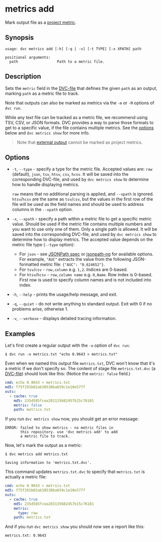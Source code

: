 # metrics add

Mark <abbr>output</abbr> file as a
[project metric](/doc/command-reference/metrics).

## Synopsis

```usage
usage: dvc metrics add [-h] [-q | -v] [-t TYPE] [-x XPATH] path

positional arguments:
  path                  Path to a metric file.
```

## Description

Sets the `metric` field in the [DVC-file](/doc/user-guide/dvc-file-format) that
defines the given `path` as an <abbr>output</abbr>, marking `path` as a metric
file to track.

Note that outputs can also be marked as metrics via the `-m` or `-M` options of
`dvc run`.

While any text file can be tracked as a metric file, we recommend using TSV,
CSV, or JSON formats. DVC provides a way to parse those formats to get to a
specific value, if the file contains multiple metrics. See the
[options](#options) below and `dvc metrics show` for more info.

> Note that [external output](/doc/user-guide/managing-external-data) cannot be
> marked as project metrics.

## Options

- `-t`, `--type` - specify a type for the metric file. Accepted values are:
  `raw` (default), `json`, `tsv`, `htsv`, `csv`, `hcsv`. It will be saved into
  the corresponding DVC-file, and used by `dvc metrics show` to determine how to
  handle displaying metrics.

  `raw` means that no additional parsing is applied, and `--xpath` is ignored.
  `htsv`/`hcsv` are the same as `tsv`/`csv`, but the values in the first row of
  the file will be used as the field names and should be used to address columns
  in the `--xpath` option.

- `-x`, `--xpath` - specify a path within a metric file to get a specific metric
  value. Should be used if the metric file contains multiple numbers and you
  want to use only one of them. Only a single path is allowed. It will be saved
  into the corresponding DVC-file, and used by `dvc metrics show` to determine
  how to display metrics. The accepted value depends on the metric file type
  (`--type` option):

  - For `json` - see [JSONPath spec](https://goessner.net/articles/JsonPath/) or
    [jsonpath-ng](https://github.com/h2non/jsonpath-ng) for available options.
    For example, `"AUC"` extracts the value from the following JSON-formatted
    metric file: `{"AUC": "0.624652"}`.
  - For `tsv`/`csv` - `row,column` e.g. `1,2`. Indices are 0-based.
  - For `htsv`/`hcsv` - `row,column name` e.g. `0,Name`. Row index is 0-based.
    First row is used to specify column names and is not included into index.

- `-h`, `--help` - prints the usage/help message, and exit.

- `-q`, `--quiet` - do not write anything to standard output. Exit with 0 if no
  problems arise, otherwise 1.

- `-v`, `--verbose` - displays detailed tracing information.

## Examples

Let's first create a regular <abbr>output</abbr> with the `-o` option of
`dvc run`:

```dvc
$ dvc run -o metrics.txt "echo 0.9643 > metrics.txt"
```

Even when we named this output file `metrics.txt`, DVC won't know that it's a
metric if we don't specify so. The content of stage file `metrics.txt.dvc` (a
[DVC-file](/doc/user-guide/dvc-file-format)) should look like this: (Notice the
`metric: false` field.)

```yaml
cmd: echo 0.9643 > metrics.txt
md5: f75f291b02ab38530ba659c1e10e577f
outs:
  - cache: true
    md5: 235d585fcea283135682457b15c76101
    metric: false
    path: metrics.txt
```

If you run `dvc metrics show` now, you should get an error message:

```dvc
ERROR: failed to show metrics - no metric files in
       this repository. use 'dvc metrics add' to add
       a metric file to track.
```

Now, let's mark the output as a metric:

```dvc
$ dvc metrics add metrics.txt

Saving information to 'metrics.txt.dvc'.
```

This command updates `metrics.txt.dvc` to specify that `metrics.txt` is actually
a metric file:

```yaml
cmd: echo 0.9643 > metrics.txt
md5: f75f291b02ab38530ba659c1e10e577f
outs:
  - cache: true
    md5: 235d585fcea283135682457b15c76101
    metric:
      type: raw
    path: metrics.txt
```

And if you run `dvc metrics show` you should now see a report like this:

```dvc
metrics.txt: 0.9643
```
